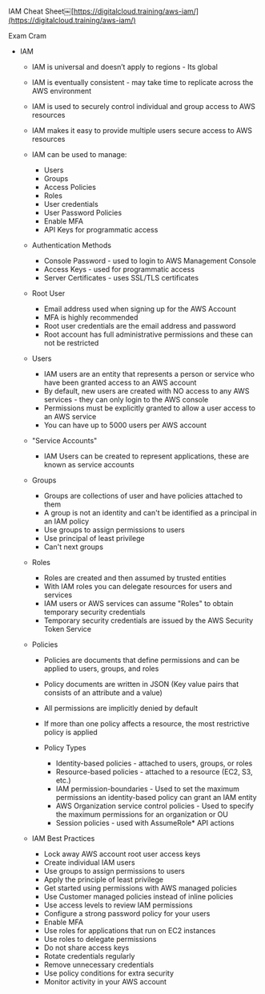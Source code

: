 IAM Cheat Sheet￼[https://digitalcloud.training/aws-iam/](https://digitalcloud.training/aws-iam/)
 
Exam Cram

- IAM
    
    - IAM is universal and doesn’t apply to regions - Its global
    - IAM is eventually consistent - may take time to replicate across the AWS environment
    - IAM is used to securely control individual and group access to AWS resources
    - IAM makes it easy to provide multiple users secure access to AWS resources
    - IAM can be used to manage:
        
        - Users
        - Groups
        - Access Policies
        - Roles
        - User credentials
        - User Password Policies
        - Enable MFA
        - API Keys for programmatic access
    - Authentication Methods
        
        - Console Password - used to login to AWS Management Console
        - Access Keys - used for programmatic access
        - Server Certificates - uses SSL/TLS certificates
    - Root User
        
        - Email address used when signing up for the AWS Account
        - MFA is highly recommended
        - Root user credentials are the email address and password
        - Root account has full administrative permissions and these can not be restricted
    - Users
        
        - IAM users are an entity that represents a person or service who have been granted access to an AWS account
        - By default, new users are created with NO access to any AWS services - they can only login to the AWS console
        - Permissions must be explicitly granted to allow a user access to an AWS service
        - You can have up to 5000 users per AWS account
    - "Service Accounts"
        
        - IAM Users can be created to represent applications, these are known as service accounts
    - Groups
        
        - Groups are collections of user and have policies attached to them
        - A group is not an identity and can't be identified as a principal in an IAM policy
        - Use groups to assign permissions to users
        - Use principal of least privilege
        - Can't next groups
    - Roles
        
        - Roles are created and then assumed by trusted entities
        - With IAM roles you can delegate resources for users and services
        - IAM users or AWS services can assume "Roles" to obtain temporary security credentials
        - Temporary security credentials are issued by the AWS Security Token Service
    - Policies
        
        - Policies are documents that define permissions and can be applied to users, groups, and roles
        - Policy documents are written in JSON (Key value pairs that consists of an attribute and a value)
        - All permissions are implicitly denied by default
        - If more than one policy affects a resource, the most restrictive policy is applied
        - Policy Types
            
            - Identity-based policies - attached to users, groups, or roles
            - Resource-based policies - attached to a resource (EC2, S3, etc.)
            - IAM permission-boundaries - Used to set the maximum permissions an identity-based policy can grant an IAM entity
            - AWS Organization service control policies - Used to specify the maximum permissions for an organization or OU
            - Session policies - used with AssumeRole* API actions
    - IAM Best Practices
        
        - Lock away AWS account root user access keys
        - Create individual IAM users
        - Use groups to assign permissions to users
        - Apply the principle of least privilege
        - Get started using permissions with AWS managed policies
        - Use Customer managed policies instead of inline policies
        - Use access levels to review IAM permissions
        - Configure a strong password policy for your users
        - Enable MFA
        - Use roles for applications that run on EC2 instances
        - Use roles to delegate permissions
        - Do not share access keys
        - Rotate credentials regularly
        - Remove unnecessary credentials
        - Use policy conditions for extra security
        - Monitor activity in your AWS account